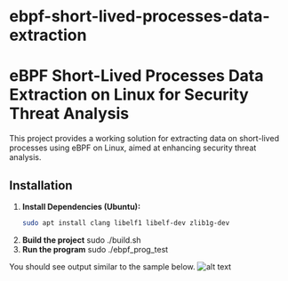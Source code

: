 # ebpf-short-lived-processes-data-extraction
# eBPF Short-Lived Processes Data Extraction on Linux for Security Threat Analysis

This project provides a working solution for extracting data on short-lived processes using eBPF on Linux, aimed at enhancing security threat analysis.

## Installation

1. **Install Dependencies (Ubuntu):**
   ```sh
   sudo apt install clang libelf1 libelf-dev zlib1g-dev
2. **Build the project**
    sudo ./build.sh
2. **Run the program**
    sudo ./ebpf_prog_test

You should see output similar to the sample below.
![alt text](image.png)